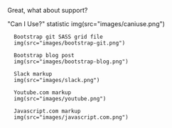Great, what about support?


"Can I Use?" statistic
      img(src="images/caniuse.png")

      Bootstrap git SASS grid file
      img(src="images/bootstrap-git.png")

      Bootstrap blog post
      img(src="images/bootstrap-blog.png")

      Slack markup
      img(src="images/slack.png")

      Youtube.com markup
      img(src="images/youtube.png")

      Javascript.com markup
      img(src="images/javascript.com.png")
